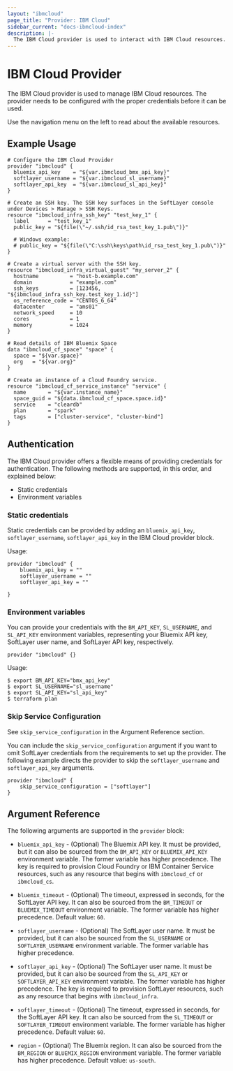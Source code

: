 ```yaml
---
layout: "ibmcloud"
page_title: "Provider: IBM Cloud"
sidebar_current: "docs-ibmcloud-index"
description: |-
  The IBM Cloud provider is used to interact with IBM Cloud resources.
---
```


# IBM Cloud Provider

The IBM Cloud provider is used to manage IBM Cloud resources. The provider needs to be configured with the proper credentials before it can be used.

Use the navigation menu on the left to read about the available resources.


## Example Usage


```hcl
# Configure the IBM Cloud Provider
provider "ibmcloud" {
  bluemix_api_key    = "${var.ibmcloud_bmx_api_key}"
  softlayer_username = "${var.ibmcloud_sl_username}"
  softlayer_api_key  = "${var.ibmcloud_sl_api_key}"
}

# Create an SSH key. The SSH key surfaces in the SoftLayer console under Devices > Manage > SSH Keys.
resource "ibmcloud_infra_ssh_key" "test_key_1" {
  label      = "test_key_1"
  public_key = "${file(\"~/.ssh/id_rsa_test_key_1.pub\")}"

  # Windows example:
  # public_key = "${file(\"C:\ssh\keys\path\id_rsa_test_key_1.pub\")}"
}

# Create a virtual server with the SSH key.
resource "ibmcloud_infra_virtual_guest" "my_server_2" {
  hostname          = "host-b.example.com"
  domain            = "example.com"
  ssh_keys          = [123456, "${ibmcloud_infra_ssh_key.test_key_1.id}"]
  os_reference_code = "CENTOS_6_64"
  datacenter        = "ams01"
  network_speed     = 10
  cores             = 1
  memory            = 1024
}

# Read details of IBM Bluemix Space
data "ibmcloud_cf_space" "space" {
  space = "${var.space}"
  org   = "${var.org}"
}

# Create an instance of a Cloud Foundry service.
resource "ibmcloud_cf_service_instance" "service" {
  name       = "${var.instance_name}"
  space_guid = "${data.ibmcloud_cf_space.space.id}"
  service    = "cleardb"
  plan       = "spark"
  tags       = ["cluster-service", "cluster-bind"]
}
```

## Authentication

The IBM Cloud provider offers a flexible means of providing credentials for authentication. The following methods are supported, in this order, and explained below:

- Static credentials
- Environment variables

### Static credentials ###

Static credentials can be provided by adding an `bluemix_api_key`, `softlayer_username`, `softlayer_api_key` in the IBM Cloud provider block.

Usage:

```
provider "ibmcloud" {
    bluemix_api_key = ""
    softlayer_username = ""
    softlayer_api_key = ""

}
```


### Environment variables

You can provide your credentials with the `BM_API_KEY`, `SL_USERNAME`, and `SL_API_KEY` environment variables, representing your Bluemix API key, SoftLayer user name, and SoftLayer API key, respectively.  

```
provider "ibmcloud" {}
```

Usage:

```
$ export BM_API_KEY="bmx_api_key"
$ export SL_USERNAME="sl_username"
$ export SL_API_KEY="sl_api_key"
$ terraform plan
```

### Skip Service Configuration
See `skip_service_configuration` in the Argument Reference section.

You can include the `skip_service_configuration` argument if you want to omit SoftLayer credentials from the requirements to set up the provider. The following example directs the provider to skip the `softlayer_username` and `softlayer_api_key` arguments.

```
provider "ibmcloud" {
    skip_service_configuration = ["softlayer"]
}
```


## Argument Reference

The following arguments are supported in the `provider` block:

* `bluemix_api_key` - (Optional) The Bluemix API key. It must be provided, but it can also be sourced from the `BM_API_KEY` or `BLUEMIX_API_KEY` environment variable. The former variable has higher precedence. The key is required to provision Cloud Foundry or IBM Container Service resources, such as any resource that begins with `ibmcloud_cf` or `ibmcloud_cs`.

* `bluemix_timeout` - (Optional) The timeout, expressed in seconds, for the SoftLayer API key. It can also be sourced from the `BM_TIMEOUT` or `BLUEMIX_TIMEOUT` environment variable. The former variable has higher precedence. Default value: `60`.

* `softlayer_username` - (Optional) The SoftLayer user name. It must be provided, but it can also be sourced from the `SL_USERNAME` or `SOFTLAYER_USERNAME` environment variable. The former variable has higher precedence. 

* `softlayer_api_key` - (Optional) The SoftLayer user name. It must be provided, but it can also be sourced from the `SL_API_KEY` or `SOFTLAYER_API_KEY` environment variable. The former variable has higher precedence. The key is required to provision SoftLayer resources, such as any resource that begins with `ibmcloud_infra`.

* `softlayer_timeout` - (Optional) The timeout, expressed in seconds, for the SoftLayer API key. It can also be sourced from the `SL_TIMEOUT` or `SOFTLAYER_TIMEOUT` environment variable. The former variable has higher precedence. Default value: `60`.

* `region` - (Optional) The Bluemix region. It can also be sourced from the `BM_REGION` or `BLUEMIX_REGION` environment variable. The former variable has higher precedence. Default value: `us-south`.
